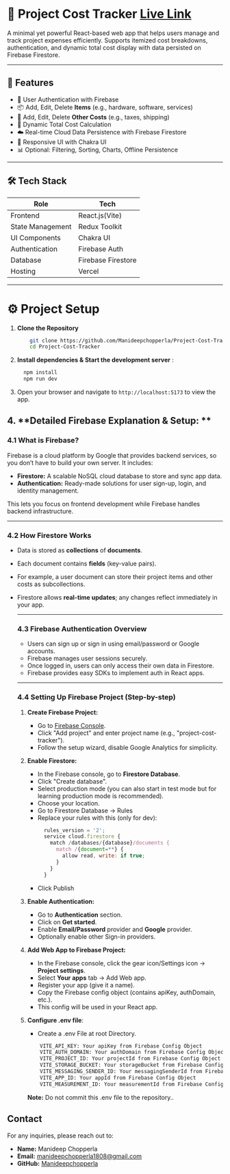 # 🧾 Project Cost Tracker [Live Link](https://project-cost-tracker-my35.vercel.app/)

A minimal yet powerful React-based web app that helps users manage and track project expenses efficiently. Supports itemized cost breakdowns, authentication, and dynamic total cost display with data persisted on Firebase Firestore.

---

## 🚀 Features

- 🔐 User Authentication with Firebase
- 📦 Add, Edit, Delete **Items** (e.g., hardware, software, services)
- 💸 Add, Edit, Delete **Other Costs** (e.g., taxes, shipping)
- 🧮 Dynamic Total Cost Calculation
- ☁️ Real-time Cloud Data Persistence with Firebase Firestore
- 💅 Responsive UI with Chakra UI
- 📊 Optional: Filtering, Sorting, Charts, Offline Persistence

---

## 🛠️ Tech Stack

| Role | Tech |
|------|------|
| Frontend | React.js(Vite) |
| State Management | Redux Toolkit |
| UI Components | Chakra UI |
| Authentication | Firebase Auth |
| Database | Firebase Firestore |
| Hosting | Vercel  |

---
# ⚙️ Project Setup

 1. **Clone the Repository**

    ```bash
        git clone https://github.com/Manideepchopperla/Project-Cost-Tracker.git
        cd Project-Cost-Tracker
    ```
 2. **Install dependencies & Start the development server** :

    ```bash
      npm install
      npm run dev
    ```
 3. Open your browser and navigate to `http://localhost:5173` to view the app.

## 4. **Detailed Firebase Explanation & Setup: **

  ### 4.1 What is Firebase?
    
   Firebase is a cloud platform by Google that provides backend services, so you don’t have to build your own server. It includes:
    
   - **Firestore:** A scalable NoSQL cloud database to store and sync app data.
   - **Authentication:** Ready-made solutions for user sign-up, login, and identity management.
    
  This lets you focus on frontend development while Firebase handles backend infrastructure.
    
  ---
    
  ### 4.2 How Firestore Works
   
   - Data is stored as **collections** of **documents**.
   - Each document contains **fields** (key-value pairs).
   - For example, a user document can store their project items and other costs as subcollections.
  - Firestore allows **real-time updates**; any changes reflect immediately in your app.
    
    ---
    
    ### 4.3 Firebase Authentication Overview
    
    - Users can sign up or sign in using email/password or Google accounts.
    - Firebase manages user sessions securely.
    - Once logged in, users can only access their own data in Firestore.
    - Firebase provides easy SDKs to implement auth in React apps.
    
    ---
    
    ### 4.4 Setting Up Firebase Project (Step-by-step)
    
    1. **Create Firebase Project:**
        - Go to [Firebase Console](https://console.firebase.google.com/).
        - Click "Add project" and enter project name (e.g., "project-cost-tracker").
        - Follow the setup wizard, disable Google Analytics for simplicity.
      
    2. **Enable Firestore:**
        - In the Firebase console, go to **Firestore Database**.
        - Click "Create database".
        - Select production mode (you can also start in test mode but for learning production mode is recommended).
        - Choose your location.
        - Go to Firestore Database → Rules
        - Replace your rules with this (only for dev):
          ```js
            rules_version = '2';
            service cloud.firestore {
              match /databases/{database}/documents {
                match /{document=**} {
                  allow read, write: if true;
                }
              }
            }
          ```
        - Click Publish
    
      
    3. **Enable Authentication:**
        - Go to **Authentication** section.
        - Click on **Get started**.
        - Enable **Email/Password** provider and **Google** provider.
        - Optionally enable other Sign-in providers.
      
    4. **Add Web App to Firebase Project:**
        - In the Firebase console, click the gear icon/Settings icon → **Project settings**.
        - Select **Your apps** tab → Add Web app.
        - Register your app (give it a name).
        - Copy the Firebase config object (contains apiKey, authDomain, etc.).
        - This config will be used in your React app.
    5. **Configure .env file**:
        - Create a .env File at root Directory.
        ```bash
            VITE_API_KEY: Your apiKey from Firebase Config Object
            VITE_AUTH_DOMAIN: Your authDomain from Firebase Config Object
            VITE_PROJECT_ID: Your projectId from Firebase Config Object
            VITE_STORAGE_BUCKET: Your storageBucket from Firebase Config Object
            VITE_MESSAGING_SENDER_ID: Your messagingSenderId from Firebase Config Object
            VITE_APP_ID: Your appId from Firebase Config Object
            VITE_MEASUREMENT_ID: Your measurementId from Firebase Config Object
        ```
    
        **Note:** Do not commit this .env file to the repository..

## Contact

For any inquiries, please reach out to:

- **Name:** Manideep Chopperla
- **Email:** [manideepchopperla1808@gmail.com](mailto:manideepchopperla1808@gmail.com)
- **GitHub:** [Manideepchopperla](https://github.com/Manideepchopperla)
    

